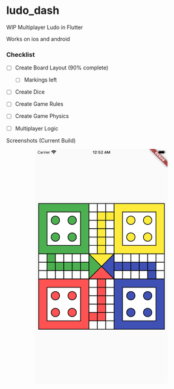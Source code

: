 # ludo_dash

WIP Multiplayer Ludo in Flutter

Works on ios and android

### Checklist
- [ ] Create Board Layout (90% complete)
    - [ ] Markings left
- [ ] Create Dice
- [ ] Create Game Rules
- [ ] Create Game Physics
- [ ] Multiplayer Logic


Screenshots (Current Build)

<p align="center">
  <img src="docs/ios.png" width="350" alt="accessibility text">
</p>
